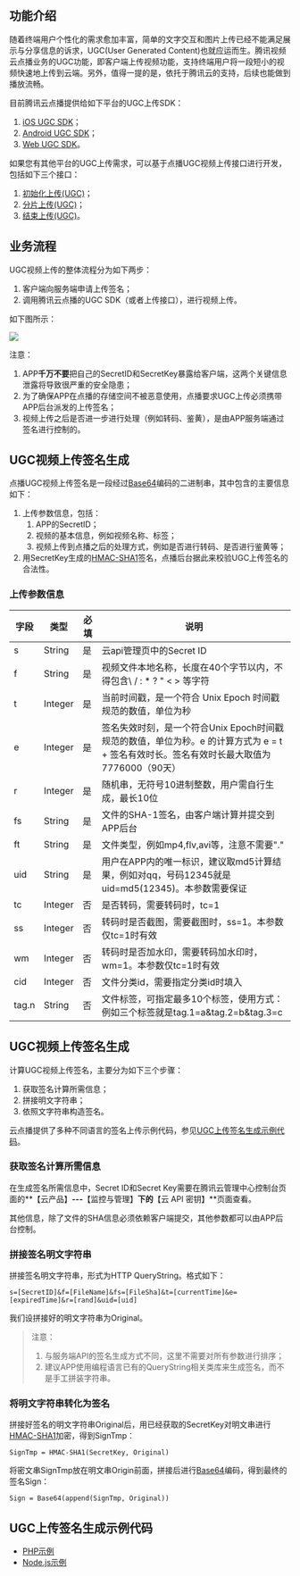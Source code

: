 ## 功能介绍
随着终端用户个性化的需求愈加丰富，简单的文字交互和图片上传已经不能满足展示与分享信息的诉求，UGC(User Generated Content)也就应运而生。腾讯视频云点播业务的UGC功能，即客户端上传视频功能，支持终端用户将一段短小的视频快速地上传到云端。另外，值得一提的是，依托于腾讯云的支持，后续也能做到播放流畅。

目前腾讯云点播提供给如下平台的UGC上传SDK：

1. [iOS UGC SDK](/document/product/266/7836)；
2. [Android UGC SDK](/document/product/266/7837)；
3. [Web UGC SDK](/document/product/266/7938)。

如果您有其他平台的UGC上传需求，可以基于点播UGC视频上传接口进行开发，包括如下三个接口：

1. [初始化上传(UGC)](/document/product/266/7902)；
1. [分片上传(UGC)](/document/product/266/7903)；
1. [结束上传(UGC)](/document/product/266/7904)。

## 业务流程
UGC视频上传的整体流程分为如下两步：

1. 客户端向服务端申请上传签名；
2. 调用腾讯云点播的UGC SDK（或者上传接口），进行视频上传。

如下图所示：

![](//mc.qcloudimg.com/static/img/460e9bda01a743188498d046a30e8300/image.png)

注意：

1. APP**千万不要**把自己的SecretID和SecretKey暴露给客户端，这两个关键信息泄露将导致很严重的安全隐患；
1. 为了确保APP在点播的存储空间不被恶意使用，点播要求UGC上传必须携带APP后台派发的上传签名；
1. 视频上传之后是否进一步进行处理（例如转码、鉴黄），是由APP服务端通过签名进行控制的。

## UGC视频上传签名生成

点播UGC视频上传签名是一段经过[Base64](https://tools.ietf.org/html/rfc4648)编码的二进制串，其中包含的主要信息如下：

1. 上传参数信息，包括：
    1. APP的SecretID；
    1. 视频的基本信息，例如视频名称、标签；
    1. 视频上传到点播之后的处理方式，例如是否进行转码、是否进行鉴黄等；
1. 用SecretKey生成的[HMAC-SHA1](https://www.ietf.org/rfc/rfc2104.txt)签名，点播后台据此来校验UGC上传签名的合法性。

### 上传参数信息

| 字段 | 类型 | 必填 | 说明 |
|---------|---------|---------|---------|
| s | String | 是 | 云api管理页中的Secret ID |
| f | String | 是 | 视频文件本地名称，长度在40个字节以内，不得包含\ / : * ? " < > 等字符 |
| t | Integer | 是 | 当前时间戳，是一个符合 Unix Epoch 时间戳规范的数值，单位为秒 |
| e | Integer | 是 | 签名失效时刻，是一个符合Unix Epoch时间戳规范的数值，单位为秒。e 的计算方式为 e = t + 签名有效时长。签名有效时长最大取值为7776000（90天）|
| r | Integer | 是 | 随机串，无符号10进制整数，用户需自行生成，最长10位 |
| fs | String | 是 | 文件的SHA-1签名，由客户端计算并提交到APP后台 |
| ft | String | 是 | 文件类型，例如mp4,flv,avi等，注意不需要"." |
| uid | String | 是 | 用户在APP内的唯一标识，建议取md5计算结果，例如对qq，号码12345就是uid=md5(12345)。本参数需要保证|
| tc | Integer | 否 | 是否转码，需要转码时，tc=1 |
| ss | Integer | 否 | 转码时是否截图，需要截图时，ss=1。本参数仅tc=1时有效 |
| wm | Integer | 否 | 转码时是否加水印，需要转码加水印时，wm=1。本参数仅tc=1时有效 |
| cid | Integer | 否 | 文件分类id，需要指定分类id时填入 |
| tag.n | String | 否 | 文件标签，可指定最多10个标签，使用方式：例如三个标签就是tag.1=a&tag.2=b&tag.3=c|

## UGC视频上传签名生成
计算UGC视频上传签名，主要分为如下三个步骤：

1. 获取签名计算所需信息；
1. 拼接明文字符串；
1. 依照文字符串构造签名。

云点播提供了多种不同语言的签名上传示例代码，参见[UGC上传签名生成示例代码](#ugc.E4.B8.8A.E4.BC.A0.E7.AD.BE.E5.90.8D.E7.94.9F.E6.88.90.E7.A4.BA.E4.BE.8B.E4.BB.A3.E7.A0.81)。

### 获取签名计算所需信息

在生成签名所需信息中，Secret ID和Secret Key需要在腾讯云管理中心控制台页面的**【云产品】**---**【监控与管理】**下的**【云 API 密钥】**页面查看。

其他信息，除了文件的SHA信息必须依赖客户端提交，其他参数都可以由APP后台控制。

### 拼接签名明文字符串

拼接签名明文字符串，形式为HTTP QueryString。格式如下：

```
s=[SecretID]&f=[FileName]&fs=[FileSha]&t=[currentTime]&e=[expiredTime]&r=[rand]&uid=[uid]
```

我们设拼接好的明文字符串为Original。

> 注意：
> 
> 1. 与服务端API的签名生成方式不同，这里不需要对所有参数进行排序；
> 1. 建议APP使用编程语言已有的QueryString相关类库来生成签名，而不是手工拼装字符串。

### 将明文字符串转化为签名

拼接好签名的明文字符串Original后，用已经获取的SecretKey对明文串进行[HMAC-SHA1](https://www.ietf.org/rfc/rfc2104.txt)加密，得到SignTmp：

```
SignTmp = HMAC-SHA1(SecretKey, Original) 
```

将密文串SignTmp放在明文串Origin前面，拼接后进行[Base64](https://tools.ietf.org/html/rfc4648)编码，得到最终的签名Sign：

```
Sign = Base64(append(SignTmp, Original)) 
```

## UGC上传签名生成示例代码

- [PHP示例](/document/product/266/7906)
- [Node.js示例](/document/product/266/7905)